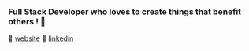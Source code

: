 ### Full Stack Developer who loves to create things that benefit others ! 👋

<!--
**nooshines/nooshines** is a ✨ _special_ ✨ repository because its `README.md` (this file) appears on your GitHub profile.


-->
🏡 [website] 
👔 [linkedin] 

[linkedin]: https://www.linkedin.com/in/nooshin-esmaeilzadeh/
[website]: https://www.nooshin.codes/
